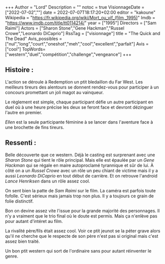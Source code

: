 +++
Author = "Lord"
Description = ""
notoc = true
VisionnageDate = ["2022-07-02",""]
date = 2022-07-07T18:17:20+02:00
editor = "kakoune"
Wikipedia = "https://fr.wikipedia.org/wiki/Mort_ou_vif_(film,_1995)"
Imdb = "https://www.imdb.com/title/tt0114214/"
year = ["1995"]
Directors = ["Sam Raimi"]
Actors = ["Sharon Stone","Gene Hackman","Russel Crowe","Leonardo DiCaprio"]
RssTag = ["visionnage"]
title = "The Quick and The Dead"
Avis_possibles = ["nul","long","court","oneshot","meh","cool","excellent","parfait"]
Avis = ["cool"] 
TopWords=["western","duel","compétition","challenge","vengeance"]
+++
## Histoire :
L'action se déroule à Redemption un ptit bledaillon du Far West.
Les meilleurs tireurs des alentours se donnent rendez-vous pour participer à un concours promettant un joli magot au vainqueur.

Le règlement est simple, chaque participant défie un autre participant en duel où à une heure précise les deux se feront face et devront dézinguer l'autre en premier.

*Ellen* est la seule participante féminine à se lancer dans l'aventure face à une brochette de fins tireurs.

## Ressenti :
Belle découverte que ce western.
Déjà le casting est surprenant avec une *Sharon Stone* qui tient le rôle principal.
Mais elle est épaulée par un *Gene Hackman* qui se régale en maire autoproclamé tyrannique et sûr de lui.
À côté on a un *Russel Crowe* avec un rôle un peu chiant de victime mais il y a aussi *Leonardo DiCaprio* en tout début de carrière.
Et on retrouve l'android *Lance Henriksen* dans un rôle assez cool.

On sent bien la patte de *Sam Raimi* sur le film.
La caméra est parfois toute fofolle.
C'est sérieux mais jamais trop non plus.
Il y a toujours ce grain de folie distinctif.

Bon on devine assez vite l'issue pour la grande majorité des personnages.
Il n'y a vraiment que le trio final où le doute est permis.
Mais ça n'enlève pas pour autant d'intéret au film.

La rivalité père/fils était assez cool.
Voir ce ptit jeunot se la péter grave alors qu'il ne cherche que le respecte de son père n'est pas si original mais c'est assez bien traité.

Un bon ptit western qui sort de l'ordinaire sans pour autant réinventer le genre.
